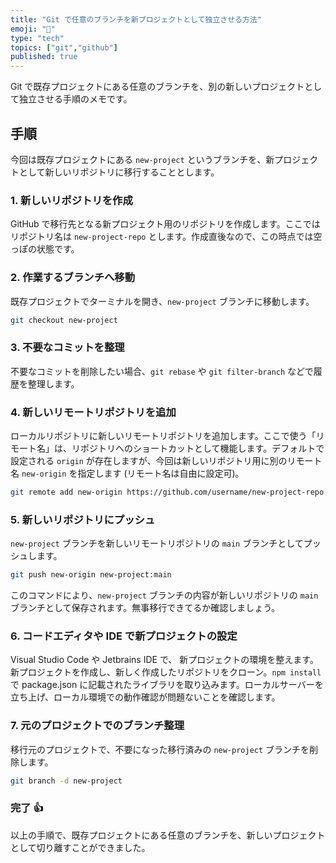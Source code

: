 ```yaml
---
title: "Git で任意のブランチを新プロジェクトとして独立させる方法"
emoji: "🐸"
type: "tech"
topics: ["git","github"]
published: true
---
```


Git で既存プロジェクトにある任意のブランチを、別の新しいプロジェクトとして独立させる手順のメモです。

## 手順

今回は既存プロジェクトにある `new-project` というブランチを、新プロジェクトとして新しいリポジトリに移行することとします。

### 1. 新しいリポジトリを作成

GitHub で移行先となる新プロジェクト用のリポジトリを作成します。ここではリポジトリ名は `new-project-repo` とします。作成直後なので、この時点では空っぽの状態です。

### 2. 作業するブランチへ移動

既存プロジェクトでターミナルを開き、`new-project` ブランチに移動します。

```bash
git checkout new-project
```

### 3. 不要なコミットを整理

不要なコミットを削除したい場合、`git rebase` や `git filter-branch` などで履歴を整理します。

### 4. 新しいリモートリポジトリを追加

ローカルリポジトリに新しいリモートリポジトリを追加します。ここで使う「リモート名」は、リポジトリへのショートカットとして機能します。デフォルトで設定される `origin` が存在しますが、今回は新しいリポジトリ用に別のリモート名 `new-origin` を指定します (リモート名は自由に設定可)。

```bash
git remote add new-origin https://github.com/username/new-project-repo.git
```

### 5. 新しいリポジトリにプッシュ

`new-project` ブランチを新しいリモートリポジトリの `main` ブランチとしてプッシュします。

```bash
git push new-origin new-project:main
```

このコマンドにより、`new-project` ブランチの内容が新しいリポジトリの `main` ブランチとして保存されます。無事移行できてるか確認しましょう。

### 6. コードエディタや IDE で新プロジェクトの設定

Visual Studio Code や Jetbrains IDE で、 新プロジェクトの環境を整えます。新プロジェクトを作成し、新しく作成したリポジトリをクローン。`npm install` で package.json に記載されたライブラリを取り込みます。ローカルサーバーを立ち上げ、ローカル環境での動作確認が問題ないことを確認します。

### 7. 元のプロジェクトでのブランチ整理

移行元のプロジェクトで、不要になった移行済みの `new-project` ブランチを削除します。

```bash
git branch -d new-project
```

### 完了 👍

以上の手順で、既存プロジェクトにある任意のブランチを、新しいプロジェクトとして切り離すことができました。
